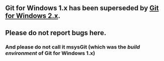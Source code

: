 ## Git for Windows 1.x has been superseded by [Git for Windows 2.x](https://git-for-windows.github.io/).
## Please do not report bugs here.
### And please do not call it msysGit (which was the *build environment* of Git for Windows 1.x)
